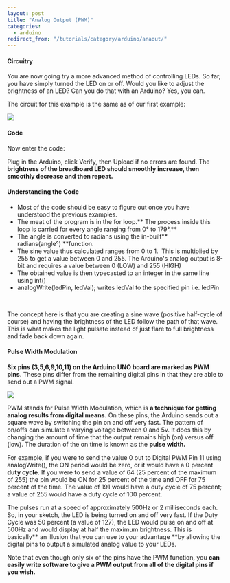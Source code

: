 ```yaml
---
layout: post
title: "Analog Output (PWM)"
categories:
  - arduino
redirect_from: "/tutorials/category/arduino/anaout/"
---
```


#### Circuitry

You are now going try a more advanced method of controlling LEDs. So far, you have simply turned the LED on or off. Would you like to adjust the brightness of an LED? Can you do that with an Arduino? Yes, you can.

The circuit for this example is the same as of our first example:

**![][1]**

#### Code

Now enter the code:

Plug in the Arduino, click Verify, then Upload if no errors are found. The **brightness of the breadboard LED should smoothly increase, then smoothly decrease and then repeat.**

#### Understanding the Code

* Most of the code should be easy to figure out once you have understood the previous examples.
* The meat of the program is in the for loop.** The process inside this loop is carried for every angle ranging from 0° to 179°.**
* The angle is converted to radians using the in-built** radians(angle°) **function.
* The sine value thus calculated ranges from 0 to 1.  This is multiplied by 255 to get a value between 0 and 255. The Arduino's analog output is 8-bit and requires a value between 0 (LOW) and 255 (HIGH)
* The obtained value is then typecasted to an integer in the same line using int()
* analogWrite(ledPin, ledVal); writes ledVal to the specified pin i.e. ledPin

 

The concept here is that you are creating a sine wave (positive half-cycle of course) and having the brightness of the LED follow the path of that wave. This is what makes the light pulsate instead of just flare to full brightness and fade back down again.

#### Pulse Width Modulation

**Six pins (3,5,6,9,10,11) on the Arduino UNO board are marked as PWM pins**. These pins differ from the remaining digital pins in that they are able to send out a PWM signal.

**![][2]**

PWM stands for Pulse Width Modulation, which is **a technique for getting analog results from digital means.** On these pins, the Arduino sends out a square wave by switching the pin on and off very fast. The pattern of on/offs can simulate a varying voltage between 0 and 5v. It does this by changing the amount of time that the output remains high (on) versus off (low). The duration of the on time is known as the **pulse width.**

For example, if you were to send the value 0 out to Digital PWM Pin 11 using analogWrite(), the ON period would be zero, or it would have a 0 percent **duty cycle**. If you were to send a value of 64 (25 percent of the maximum of 255) the pin would be ON for 25 percent of the time and OFF for 75 percent of the time. The value of 191 would have a duty cycle of 75 percent; a value of 255 would have a duty cycle of 100 percent.

The pulses run at a speed of approximately 500Hz or 2 milliseconds each. So, in your sketch, the LED is being turned on and off very fast. If the Duty Cycle was 50 percent (a value of 127), the LED would pulse on and off at 500Hz and would display at half the maximum brightness. This is basically** an illusion that you can use to your advantage **by allowing the digital pins to output a simulated analog value to your LEDs.

Note that even though only six of the pins have the PWM function, you **can easily write software to give a PWM output from all of the digital pins if you wish.**

[1]: https://lh3.googleusercontent.com/nrPtuF3HBU9HvQsMVKS_yA-KnQobBZsOIrPJYD0fxd0NlzGNspCrQUBh8LR0Lf2L98Z7dGLeO9ZfaKbZLVQqkzKFBpAGhmmM2R-s2IAU6dm03qI1VP0
[2]: https://lh5.googleusercontent.com/se2KvaQOnoGr3zcOv_y8ClhYc7Coph3NwlwlQDNYOdHpmE1USxAk8Zd5flj7HzZjR4Mqw0KFdp7JIxZqsCzVEmEeRXT5wwuIB503CN5qFLXtUUr3LPE
